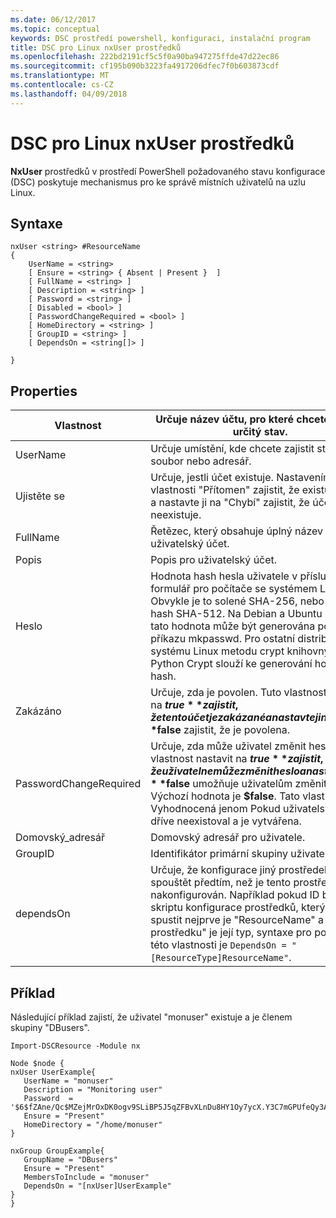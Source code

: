 ```yaml
---
ms.date: 06/12/2017
ms.topic: conceptual
keywords: DSC prostředí powershell, konfiguraci, instalační program
title: DSC pro Linux nxUser prostředků
ms.openlocfilehash: 222bd2191cf5c5f0a90ba947275ffde47d22ec86
ms.sourcegitcommit: cf195b090b3223fa4917206dfec7f0b603873cdf
ms.translationtype: MT
ms.contentlocale: cs-CZ
ms.lasthandoff: 04/09/2018
---
```

# <a name="dsc-for-linux-nxuser-resource"></a>DSC pro Linux nxUser prostředků

**NxUser** prostředků v prostředí PowerShell požadovaného stavu konfigurace (DSC) poskytuje mechanismus pro ke správě místních uživatelů na uzlu Linux.

## <a name="syntax"></a>Syntaxe

```
nxUser <string> #ResourceName
{
    UserName = <string>
    [ Ensure = <string> { Absent | Present }  ]
    [ FullName = <string> ]
    [ Description = <string> ]
    [ Password = <string> ]
    [ Disabled = <bool> ]
    [ PasswordChangeRequired = <bool> ]
    [ HomeDirectory = <string> ]
    [ GroupID = <string> ]
    [ DependsOn = <string[]> ]

}
```

## <a name="properties"></a>Properties

|  Vlastnost |  Určuje název účtu, pro které chcete zajistit určitý stav. |
|---|---|
| UserName| Určuje umístění, kde chcete zajistit stav pro soubor nebo adresář.|
| Ujistěte se| Určuje, jestli účet existuje. Nastavením této vlastnosti "Přítomen" zajistit, že existuje účet a nastavte ji na "Chybí" zajistit, že účet neexistuje.|
| FullName| Řetězec, který obsahuje úplný název pro uživatelský účet.|
| Popis| Popis pro uživatelský účet.|
| Heslo| Hodnota hash hesla uživatele v příslušný formulář pro počítače se systémem Linux. Obvykle je to solené SHA-256, nebo hodnotu hash SHA-512. Na Debian a Ubuntu Linux tato hodnota může být generována pomocí příkazu mkpasswd. Pro ostatní distribucích systému Linux metodu crypt knihovny jazyka Python Crypt slouží ke generování hodnoty hash.|
| Zakázáno| Určuje, zda je povolen. Tuto vlastnost nastavit na **$true** zajistit, že tento účet je zakázané a nastavte ji na **$false** zajistit, že je povolena.|
| PasswordChangeRequired| Určuje, zda může uživatel změnit heslo. Tuto vlastnost nastavit na **$true** zajistit, že uživatel nemůže změnit heslo a nastavte ji na **$false** umožňuje uživatelům změnit heslo. Výchozí hodnota je **$false**. Tato vlastnost je Vyhodnocená jenom Pokud uživatelský účet dříve neexistoval a je vytvářena.|
| Domovský_adresář| Domovský adresář pro uživatele.|
| GroupID| Identifikátor primární skupiny uživatele.|
| dependsOn | Určuje, že konfigurace jiný prostředek musí spouštět předtím, než je tento prostředek nakonfigurován. Například pokud ID bloku skriptu konfigurace prostředků, který chcete spustit nejprve je "ResourceName" a "Typ prostředku" je její typ, syntaxe pro používání této vlastnosti je `DependsOn = "[ResourceType]ResourceName"`.|

## <a name="example"></a>Příklad

Následující příklad zajistí, že uživatel "monuser" existuje a je členem skupiny "DBusers".

```
Import-DSCResource -Module nx

Node $node {
nxUser UserExample{
   UserName = "monuser"
   Description = "Monitoring user"
   Password  =    '$6$fZAne/Qc$MZejMrOxDK0ogv9SLiBP5J5qZFBvXLnDu8HY1Oy7ycX.Y3C7mGPUfeQy3A82ev3zIabhDQnj2ayeuGn02CqE/0'
   Ensure = "Present"
   HomeDirectory = "/home/monuser"
}

nxGroup GroupExample{
   GroupName = "DBusers"
   Ensure = "Present"
   MembersToInclude = "monuser"
   DependsOn = "[nxUser]UserExample"
}
}
```